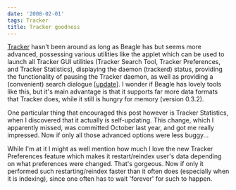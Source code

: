 ```yaml
---
date: '2008-02-01'
tags: Tracker
title: Tracker goodness
---
```


[Tracker] hasn\'t been around as long as Beagle has but seems more
advanced, possessing various utilities like the applet which can be used
to launch all Tracker GUI utilities (Tracker Search Tool, Tracker
Preferences, and Tracker Statistics), displaying the daemon (trackerd)
status, providing the functionality of pausing the Tracker daemon, as
well as providing a (convenient) search dialogue \[[update]\]. I wonder
if Beagle has lovely tools like this, but it\'s main advantage is that
it supports far more data formats that Tracker does, while it still is
hungry for memory (version 0.3.2).

One particular thing that encouraged this post however is Tracker
Statistics, when I discovered that it actually is self-updating. This
change, which I apparently missed, was committed October last year, and
got me really impressed. Now if only all those advanced options were
less buggy\...

While I\'m at it I might as well mention how much I love the new Tracker
Preferences feature which makes it restart/reindex user\'s data
depending on what preferences were changed. That\'s gorgeous. Now if
only it performed such restarting/reindex faster than it often does
(especially when it is indexing), since one often has to wait
\'forever\' for such to happen.

  [Tracker]: http://projects.gnome.org/tracker/
  [update]: http://tshepang.net/more-tracker-goodness
